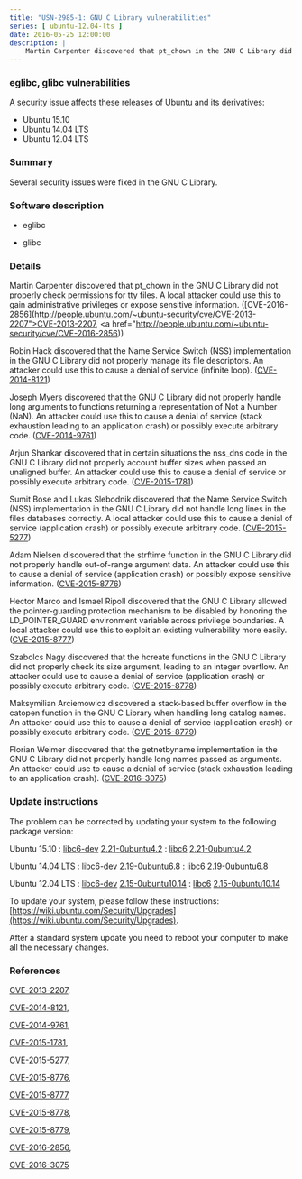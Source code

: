 ```yaml
---
title: "USN-2985-1: GNU C Library vulnerabilities"
series: [ ubuntu-12.04-lts ]
date: 2016-05-25 12:00:00
description: |
    Martin Carpenter discovered that pt_chown in the GNU C Library did not properly check permissions for tty files. A local attacker could use this to gain administrative privileges or expose sensitive information. ([CVE-2016-2856](http://people.ubuntu.com/~ubuntu-security/cve/CVE-2013-2207">CVE-2013-2207</a>, <a href="http://people.ubuntu.com/~ubuntu-security/cve/CVE-2016-2856))
--- 
```

 
### eglibc, glibc vulnerabilities

A security issue affects these releases of Ubuntu and its derivatives:

* Ubuntu 15.10
* Ubuntu 14.04 LTS
* Ubuntu 12.04 LTS

### Summary

Several security issues were fixed in the GNU C Library. 

### Software description

* eglibc 

* glibc 

### Details

Martin Carpenter discovered that pt_chown in the GNU C Library did not properly check permissions for tty files. A local attacker could use this to gain administrative privileges or expose sensitive information. ([CVE-2016-2856](http://people.ubuntu.com/~ubuntu-security/cve/CVE-2013-2207">CVE-2013-2207</a>, <a href="http://people.ubuntu.com/~ubuntu-security/cve/CVE-2016-2856))

Robin Hack discovered that the Name Service Switch (NSS) implementation in the GNU C Library did not properly manage its file descriptors. An attacker could use this to cause a denial of service (infinite loop). ([CVE-2014-8121](http://people.ubuntu.com/~ubuntu-security/cve/CVE-2014-8121))

Joseph Myers discovered that the GNU C Library did not properly handle long arguments to functions returning a representation of Not a Number (NaN). An attacker could use this to cause a denial of service (stack exhaustion leading to an application crash) or possibly execute arbitrary code. ([CVE-2014-9761](http://people.ubuntu.com/~ubuntu-security/cve/CVE-2014-9761))

Arjun Shankar discovered that in certain situations the nss_dns code in the GNU C Library did not properly account buffer sizes when passed an unaligned buffer. An attacker could use this to cause a denial of service or possibly execute arbitrary code. ([CVE-2015-1781](http://people.ubuntu.com/~ubuntu-security/cve/CVE-2015-1781))

Sumit Bose and Lukas Slebodnik discovered that the Name Service Switch (NSS) implementation in the GNU C Library did not handle long lines in the files databases correctly. A local attacker could use this to cause a denial of service (application crash) or possibly execute arbitrary code. ([CVE-2015-5277](http://people.ubuntu.com/~ubuntu-security/cve/CVE-2015-5277))

Adam Nielsen discovered that the strftime function in the GNU C Library did not properly handle out-of-range argument data. An attacker could use this to cause a denial of service (application crash) or possibly expose sensitive information. ([CVE-2015-8776](http://people.ubuntu.com/~ubuntu-security/cve/CVE-2015-8776))

Hector Marco and Ismael Ripoll discovered that the GNU C Library allowed the pointer-guarding protection mechanism to be disabled by honoring the LD_POINTER_GUARD environment variable across privilege boundaries. A local attacker could use this to exploit an existing vulnerability more easily. ([CVE-2015-8777](http://people.ubuntu.com/~ubuntu-security/cve/CVE-2015-8777))

Szabolcs Nagy discovered that the hcreate functions in the GNU C Library did not properly check its size argument, leading to an integer overflow. An attacker could use to cause a denial of service (application crash) or possibly execute arbitrary code. ([CVE-2015-8778](http://people.ubuntu.com/~ubuntu-security/cve/CVE-2015-8778))

Maksymilian Arciemowicz discovered a stack-based buffer overflow in the catopen function in the GNU C Library when handling long catalog names. An attacker could use this to cause a denial of service (application crash) or possibly execute arbitrary code. ([CVE-2015-8779](http://people.ubuntu.com/~ubuntu-security/cve/CVE-2015-8779))

Florian Weimer discovered that the getnetbyname implementation in the GNU C Library did not properly handle long names passed as arguments. An attacker could use to cause a denial of service (stack exhaustion leading to an application crash). ([CVE-2016-3075](http://people.ubuntu.com/~ubuntu-security/cve/CVE-2016-3075)) 

### Update instructions

The problem can be corrected by updating your system to the following package version:

Ubuntu 15.10
 : [libc6-dev](https://launchpad.net/ubuntu/+source/glibc) <span> [2.21-0ubuntu4.2](https://launchpad.net/ubuntu/+source/glibc/2.21-0ubuntu4.2) </span> 
 : [libc6](https://launchpad.net/ubuntu/+source/glibc) <span> [2.21-0ubuntu4.2](https://launchpad.net/ubuntu/+source/glibc/2.21-0ubuntu4.2) </span> 

Ubuntu 14.04 LTS
 : [libc6-dev](https://launchpad.net/ubuntu/+source/eglibc) <span> [2.19-0ubuntu6.8](https://launchpad.net/ubuntu/+source/eglibc/2.19-0ubuntu6.8) </span> 
 : [libc6](https://launchpad.net/ubuntu/+source/eglibc) <span> [2.19-0ubuntu6.8](https://launchpad.net/ubuntu/+source/eglibc/2.19-0ubuntu6.8) </span> 

Ubuntu 12.04 LTS
 : [libc6-dev](https://launchpad.net/ubuntu/+source/eglibc) <span> [2.15-0ubuntu10.14](https://launchpad.net/ubuntu/+source/eglibc/2.15-0ubuntu10.14) </span> 
 : [libc6](https://launchpad.net/ubuntu/+source/eglibc) <span> [2.15-0ubuntu10.14](https://launchpad.net/ubuntu/+source/eglibc/2.15-0ubuntu10.14) </span> 

To update your system, please follow these instructions: [https://wiki.ubuntu.com/Security/Upgrades](https://wiki.ubuntu.com/Security/Upgrades).

After a standard system update you need to reboot your computer to make all the necessary changes. 

### References

 [CVE-2013-2207](http://people.ubuntu.com/~ubuntu-security/cve/CVE-2013-2207), 

 [CVE-2014-8121](http://people.ubuntu.com/~ubuntu-security/cve/CVE-2014-8121), 

 [CVE-2014-9761](http://people.ubuntu.com/~ubuntu-security/cve/CVE-2014-9761), 

 [CVE-2015-1781](http://people.ubuntu.com/~ubuntu-security/cve/CVE-2015-1781), 

 [CVE-2015-5277](http://people.ubuntu.com/~ubuntu-security/cve/CVE-2015-5277), 

 [CVE-2015-8776](http://people.ubuntu.com/~ubuntu-security/cve/CVE-2015-8776), 

 [CVE-2015-8777](http://people.ubuntu.com/~ubuntu-security/cve/CVE-2015-8777), 

 [CVE-2015-8778](http://people.ubuntu.com/~ubuntu-security/cve/CVE-2015-8778), 

 [CVE-2015-8779](http://people.ubuntu.com/~ubuntu-security/cve/CVE-2015-8779), 

 [CVE-2016-2856](http://people.ubuntu.com/~ubuntu-security/cve/CVE-2016-2856), 

 [CVE-2016-3075](http://people.ubuntu.com/~ubuntu-security/cve/CVE-2016-3075)
 
